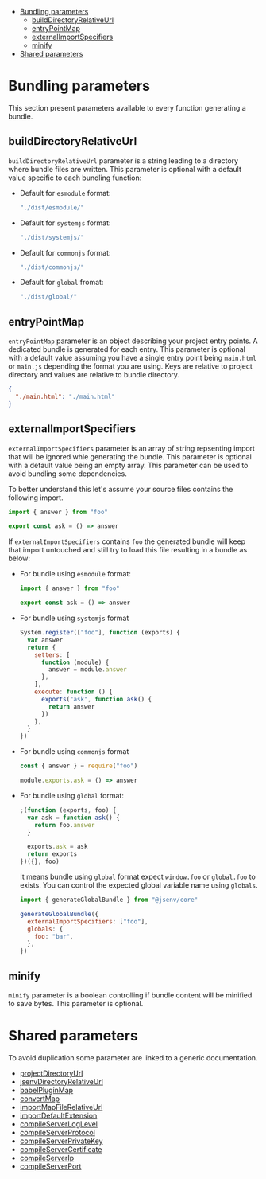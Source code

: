 - [Bundling parameters](#bundling-parameters)
  - [buildDirectoryRelativeUrl](#buildDirectoryRelativeUrl)
  - [entryPointMap](#entryPointMap)
  - [externalImportSpecifiers](#externalImportSpecifiers)
  - [minify](#minify)
- [Shared parameters](#Shared-parameters)

# Bundling parameters

This section present parameters available to every function generating a bundle.

## buildDirectoryRelativeUrl

`buildDirectoryRelativeUrl` parameter is a string leading to a directory where bundle files are written. This parameter is optional with a default value specific to each bundling function:

- Default for `esmodule` format:

  ```js
  "./dist/esmodule/"

  ```

- Default for `systemjs` format:

  ```js
  "./dist/systemjs/"

  ```

- Default for `commonjs` format:

  ```js
  "./dist/commonjs/"

  ```

- Default for `global` fromat:

  ```js
  "./dist/global/"

  ```

## entryPointMap

`entryPointMap` parameter is an object describing your project entry points. A dedicated bundle is generated for each entry. This parameter is optional with a default value assuming you have a single entry point being `main.html` or `main.js` depending the format you are using. Keys are relative to project directory and values are relative to bundle directory.

```json
{
  "./main.html": "./main.html"
}
```

## externalImportSpecifiers

`externalImportSpecifiers` parameter is an array of string repsenting import that will be ignored whle generating the bundle. This parameter is optional with a default value being an empty array. This parameter can be used to avoid bundling some dependencies.

To better understand this let's assume your source files contains the following import.

```js
import { answer } from "foo"

export const ask = () => answer
```

If `externalImportSpecifiers` contains `foo` the generated bundle will keep that import untouched and still try to load this file resulting in a bundle as below:

- For bundle using `esmodule` format:

  ```js
  import { answer } from "foo"

  export const ask = () => answer
  ```

- For bundle using `systemjs` format

  ```js
  System.register(["foo"], function (exports) {
    var answer
    return {
      setters: [
        function (module) {
          answer = module.answer
        },
      ],
      execute: function () {
        exports("ask", function ask() {
          return answer
        })
      },
    }
  })
  ```

- For bundle using `commonjs` format

  ```js
  const { answer } = require("foo")

  module.exports.ask = () => answer
  ```

- For bundle using `global` format:

  ```js
  ;(function (exports, foo) {
    var ask = function ask() {
      return foo.answer
    }

    exports.ask = ask
    return exports
  })({}, foo)
  ```

  It means bundle using `global` format expect `window.foo` or `global.foo` to exists. You can control the expected global variable name using `globals`.

  ```js
  import { generateGlobalBundle } from "@jsenv/core"

  generateGlobalBundle({
    externalImportSpecifiers: ["foo"],
    globals: {
      foo: "bar",
    },
  })
  ```

## minify

`minify` parameter is a boolean controlling if bundle content will be minified to save bytes. This parameter is optional.

# Shared parameters

To avoid duplication some parameter are linked to a generic documentation.

- [projectDirectoryUrl](../shared-parameters.md#projectDirectoryUrl)
- [jsenvDirectoryRelativeUrl](../shared-parameters.md#jsenvDirectoryRelativeUrl)
- [babelPluginMap](../shared-parameters.md#babelPluginMap)
- [convertMap](../shared-parameters.md#convertMap)
- [importMapFileRelativeUrl](../shared-parameters.md#importMapFileRelativeUrl)
- [importDefaultExtension](../shared-parameters.md#importDefaultExtension)
- [compileServerLogLevel](../shared-parameters.md#compileServerLogLevel)
- [compileServerProtocol](../shared-parameters.md#compileServerProtocol)
- [compileServerPrivateKey](../shared-parameters.md#compileServerPrivateKey)
- [compileServerCertificate](../shared-parameters.md#compileServerCertificate)
- [compileServerIp](../shared-parameters.md#compileServerIp)
- [compileServerPort](../shared-parameters.md#compileServerPort)
